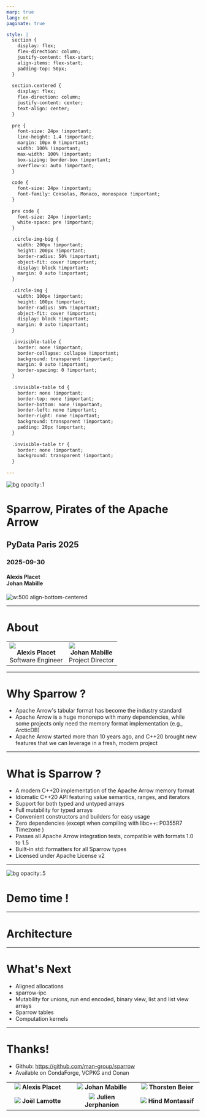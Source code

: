 ```yaml
---
marp: true
lang: en
paginate: true

style: |
  section {
    display: flex;
    flex-direction: column;
    justify-content: flex-start;
    align-items: flex-start;
    padding-top: 50px;
  }
  
  section.centered {
    display: flex;
    flex-direction: column;
    justify-content: center;
    text-align: center;
  }
  
  pre {
    font-size: 24px !important;
    line-height: 1.4 !important;
    margin: 10px 0 !important;
    width: 100% !important;
    max-width: 100% !important;
    box-sizing: border-box !important;
    overflow-x: auto !important;
  }
  
  code {
    font-size: 24px !important;
    font-family: Consolas, Monaco, monospace !important;
  }
  
  pre code {
    font-size: 24px !important;
    white-space: pre !important;
  }

  .circle-img-big {
    width: 200px !important;
    height: 200px !important;
    border-radius: 50% !important;
    object-fit: cover !important;
    display: block !important;
    margin: 0 auto !important;
  }
  
  .circle-img {
    width: 100px !important;
    height: 100px !important;
    border-radius: 50% !important;
    object-fit: cover !important;
    display: block !important;
    margin: 0 auto !important;
  }
  
  .invisible-table {
    border: none !important;
    border-collapse: collapse !important;
    background: transparent !important;
    margin: 0 auto !important;
    border-spacing: 0 !important;
  }
  
  .invisible-table td {
    border: none !important;
    border-top: none !important;
    border-bottom: none !important;
    border-left: none !important;
    border-right: none !important;
    background: transparent !important;
    padding: 20px !important;
  }
  
  .invisible-table tr {
    border: none !important;
    background: transparent !important;
  }
  
---
```



![bg opacity:.1 ](resources/cosmo_victory.png)

<h1>Sparrow, Pirates of the Apache Arrow</h1>
<h2>PyData Paris 2025</h2>
<h3>2025-09-30</h3>
<h4>Alexis Placet<br>
Johan Mabille</h4>
<!-- <div style="text-align: center;">
  <img src="resources/logo_scientific_computing.svg" width="600">
</div> -->

![w:500 align-bottom-centered](resources/logo_scientific_computing.svg)

---
# About
<!-- ![bg width:600px opacity:.5 right](resources/cosmo_rocket.png) -->
<table class="invisible-table" style="table-layout: fixed">
    <tr>
        <td>
            <img src="resources/Alexis.png" class="circle-img-big">
            <div style="text-align: center;"><strong>Alexis Placet</strong></div>
            <div style="text-align: center;">Software Engineer</div>
        </td>
        <td>
            <img src="resources/Johann.png" class="circle-img-big">
            <div style="text-align: center;"><strong>Johan Mabille</strong></div>
            <div style="text-align: center;">Project Director</div>
        </td>
    </tr>
</table>

---
# Why Sparrow ?
- Apache Arrow's tabular format has become the industry standard
- Apache Arrow is a huge monorepo with many dependencies, while some projects only need the memory format implementation (e.g., ArcticDB)
- Apache Arrow started more than 10 years ago, and C++20 brought new features that we can leverage in a fresh, modern project

---
# What is Sparrow ?
- A modern C++20 implementation of the Apache Arrow memory format
- Idiomatic C++20 API featuring value semantics, ranges, and iterators
- Support for both typed and untyped arrays
- Full mutability for typed arrays
- Convenient constructors and builders for easy usage
- Zero dependencies (except when compiling with libc++: P0355R7 Timezone )
- Passes all Apache Arrow integration tests, compatible with formats 1.0 to 1.5
- Built-in std::formatters for all Sparrow types
- Licensed under Apache License v2

---


![bg opacity:.5 ](resources/cosmo_fly.png)
# Demo time !

---

# Architecture

---

# What's Next

- Aligned allocations
- sparrow-ipc
- Mutability for unions, run end encoded, binary view, list and list view arrays
- Sparrow tables
- Computation kernels

---

# Thanks!

- Github: https://github.com/man-group/sparrow 
- Available on CondaForge, VCPKG and Conan
<table class="invisible-table" style="table-layout: fixed">
  <tr>
    <td style="text-align: center; width: 200px;">
      <img src="resources/Alexis.png" class="circle-img">
      <strong>Alexis Placet</strong>
    </td>
    <td style="text-align: center; width: 200px;">
      <img src="resources/Johann.png" class="circle-img">
      <strong>Johan Mabille</strong>
    </td>
    <td style="text-align: center; width: 200px;">
      <img src="resources/Thorsten.png" class="circle-img">
      <strong>Thorsten Beier</strong>
    </td>
  </tr>
  <tr>
    <td style="text-align: center; width: 200px;">
      <img src="resources/Joël.png" class="circle-img">
      <strong>Joël Lamotte</strong>
    </td>
    <td style="text-align: center; width: 200px;">
      <img src="resources/Julien.png" class="circle-img">
      <strong>Julien Jerphanion</strong>
    </td>
    <td style="text-align: center; width: 200px;">
      <img src="resources/Hind.png" class="circle-img">
      <strong>Hind Montassif</strong>
    </td>
  </tr>
</table>
